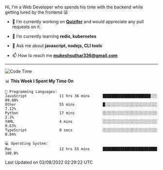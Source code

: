 Hi, I'm a Web Developer who spends his time with the backend while getting lured by the frontend 😜

- 🔭 I’m currently working on **[Quizifer](https://github.com/SutharMukesh/Quizifer/)** and would appreciate any pull requests on it.

- 🌱 I’m currently learning **redis, kubernetes**

- 💬 Ask me about **javascript, nodejs, CLI tools**

- 📫 How to reach me **mukeshsuthar336@gmail.com**

---
<!--START_SECTION:waka-->
![Code Time](http://img.shields.io/badge/Code%20Time-0%20secs-blue)

📊 **This Week I Spent My Time On** 

```text
💬 Programming Languages: 
JavaScript               11 hrs 36 mins      ██████████████████████░░░   89.88% 
Other                    55 mins             █░░░░░░░░░░░░░░░░░░░░░░░░   7.12% 
Python                   17 mins             ░░░░░░░░░░░░░░░░░░░░░░░░░   2.3% 
YAML                     4 mins              ░░░░░░░░░░░░░░░░░░░░░░░░░   0.63% 
TypeScript               0 secs              ░░░░░░░░░░░░░░░░░░░░░░░░░   0.04%

💻 Operating System: 
Mac                      12 hrs 55 mins      █████████████████████████   100.0%

```


 Last Updated on 02/08/2022 02:29:22 UTC
<!--END_SECTION:waka-->
